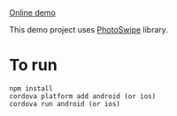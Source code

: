 [Online demo](https://appetize.io/embed/8r3vdutxrumpm7ky797qc0tfq8?device=nexus5&scale=75&orientation=portrait&osVersion=7.0)

This demo project uses [PhotoSwipe](https://github.com/dimsemenov/photoswipe) library.

# To run


```
npm install
cordova platform add android (or ios)
cordova run android (or ios)
```
